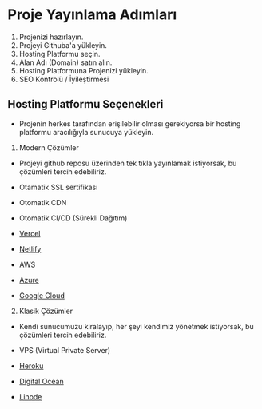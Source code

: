 # Proje Yayınlama Adımları

1. Projenizi hazırlayın.
2. Projeyi Githuba'a yükleyin.
3. Hosting Platformu seçin.
4. Alan Adı (Domain) satın alın.
5. Hosting Platformuna Projenizi yükleyin.
6. SEO Kontrolü / İyileştirmesi

## Hosting Platformu Seçenekleri

- Projenin herkes tarafından erişilebilir olması gerekiyorsa bir hosting platformu aracılığıyla sunucuya yükleyin.

1. Modern Çözümler

- Projeyi github reposu üzerinden tek tıkla yayınlamak istiyorsak, bu çözümleri tercih edebiliriz.
- Otamatik SSL sertifikası
- Otomatik CDN
- Otomatik CI/CD (Sürekli Dağıtım)

- [Vercel](https://vercel.com/)
- [Netlify](https://www.netlify.com/)
- [AWS](https://aws.amazon.com/)
- [Azure](https://azure.microsoft.com/)
- [Google Cloud](https://cloud.google.com/)

2. Klasik Çözümler

- Kendi sunucumuzu kiralayıp, her şeyi kendimiz yönetmek istiyorsak, bu çözümleri tercih edebiliriz.

- VPS (Virtual Private Server)
- [Heroku](https://www.heroku.com/)
- [Digital Ocean](https://www.digitalocean.com/)
- [Linode](https://www.linode.com/)
